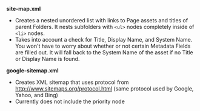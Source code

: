 **site-map.xml**

* Creates a nested unordered list with links to Page assets and titles of parent Folders. It nests subfolders with `<ul>` nodes completely inside of `<li>` nodes.
* Takes into account a check for Title, Display Name, and System Name. You won't have to worry about whether or not certain Metadata Fields are filled out. It will fall back to the System Name of the asset if no Title or Display Name is found.

**google-sitemap.xml**

* Creates XML sitemap that uses protocol from http://www.sitemaps.org/protocol.html (same protocol used by Google, Yahoo, and Bing)
* Currently does not include the priority node